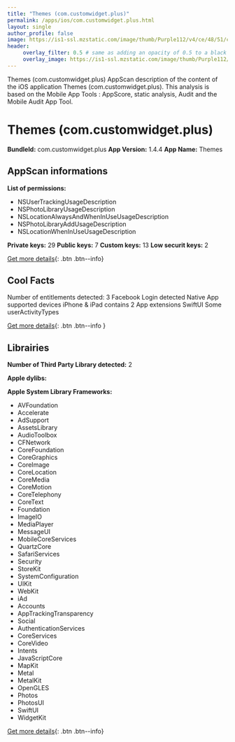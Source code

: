 ```yaml
---
title: "Themes (com.customwidget.plus)"
permalink: /apps/ios/com.customwidget.plus.html
layout: single
author_profile: false
image: https://is1-ssl.mzstatic.com/image/thumb/Purple112/v4/ce/48/51/ce4851f6-bf66-966e-095f-d05b58a39b7b/AppIcon-1x_U007emarketing-0-7-0-sRGB-85-220.png/512x512bb.jpg
header: 
     overlay_filter: 0.5 # same as adding an opacity of 0.5 to a black background
     overlay_image: https://is1-ssl.mzstatic.com/image/thumb/Purple112/v4/ce/48/51/ce4851f6-bf66-966e-095f-d05b58a39b7b/AppIcon-1x_U007emarketing-0-7-0-sRGB-85-220.png/512x512bb.jpg
---
```

Themes (com.customwidget.plus) AppScan description of the content of the iOS application Themes (com.customwidget.plus). This analysis is based on the Mobile App Tools : AppScore, static analysis, Audit and the Mobile Audit App Tool.

# Themes (com.customwidget.plus)

**BundleId:** com.customwidget.plus
**App Version:** 1.4.4
**App Name:** Themes


## AppScan informations 

**List of permissions:** 
- NSUserTrackingUsageDescription
- NSPhotoLibraryUsageDescription
- NSLocationAlwaysAndWhenInUseUsageDescription
- NSPhotoLibraryAddUsageDescription
- NSLocationWhenInUseUsageDescription
  
  
**Private keys:** 29
**Public keys:** 7
**Custom keys:** 13
**Low securit keys:** 2
  
[Get more details](/pricing.html){: .btn .btn--info}

## Cool Facts

Number of entitlements detected: 3
Facebook Login detected
Native App
supported devices iPhone & iPad
contains 2 App extensions
SwiftUI
Some userActivityTypes
  
[Get more details](/pricing.html){: .btn .btn--info }

## Librairies 
**Number of Third Party Library detected:** 2


**Apple dylibs:**


**Apple System Library Frameworks:**
- AVFoundation
- Accelerate
- AdSupport
- AssetsLibrary
- AudioToolbox
- CFNetwork
- CoreFoundation
- CoreGraphics
- CoreImage
- CoreLocation
- CoreMedia
- CoreMotion
- CoreTelephony
- CoreText
- Foundation
- ImageIO
- MediaPlayer
- MessageUI
- MobileCoreServices
- QuartzCore
- SafariServices
- Security
- StoreKit
- SystemConfiguration
- UIKit
- WebKit
- iAd
- Accounts
- AppTrackingTransparency
- Social
- AuthenticationServices
- CoreServices
- CoreVideo
- Intents
- JavaScriptCore
- MapKit
- Metal
- MetalKit
- OpenGLES
- Photos
- PhotosUI
- SwiftUI
- WidgetKit


  
[Get more details](/pricing.html){: .btn .btn--info}

